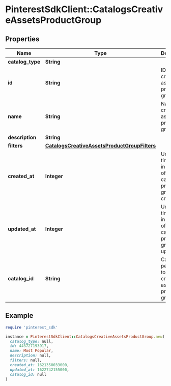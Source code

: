 # PinterestSdkClient::CatalogsCreativeAssetsProductGroup

## Properties

| Name | Type | Description | Notes |
| ---- | ---- | ----------- | ----- |
| **catalog_type** | **String** |  |  |
| **id** | **String** | ID of the creative assets product group. |  |
| **name** | **String** | Name of creative assets product group | [optional] |
| **description** | **String** |  | [optional] |
| **filters** | [**CatalogsCreativeAssetsProductGroupFilters**](CatalogsCreativeAssetsProductGroupFilters.md) |  |  |
| **created_at** | **Integer** | Unix timestamp in seconds of when catalog product group was created. | [optional] |
| **updated_at** | **Integer** | Unix timestamp in seconds of last time catalog product group was updated. | [optional] |
| **catalog_id** | **String** | Catalog id pertaining to the creative assets product group. |  |

## Example

```ruby
require 'pinterest_sdk'

instance = PinterestSdkClient::CatalogsCreativeAssetsProductGroup.new(
  catalog_type: null,
  id: 443727193917,
  name: Most Popular,
  description: null,
  filters: null,
  created_at: 1621350033000,
  updated_at: 1622742155000,
  catalog_id: null
)
```

